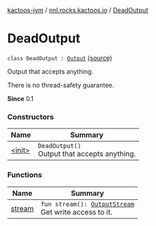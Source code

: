 [kactoos-jvm](../../index.md) / [nnl.rocks.kactoos.io](../index.md) / [DeadOutput](./index.md)

# DeadOutput

`class DeadOutput : `[`Output`](../../nnl.rocks.kactoos/-output/index.md) [(source)](https://github.com/neonailol/kactoos/blob/master/kactoos-jvm/src/main/kotlin/nnl/rocks/kactoos/io/DeadOutput.kt#L17)

Output that accepts anything.

There is no thread-safety guarantee.

**Since**
0.1

### Constructors

| Name | Summary |
|---|---|
| [&lt;init&gt;](-init-.md) | `DeadOutput()`<br>Output that accepts anything. |

### Functions

| Name | Summary |
|---|---|
| [stream](stream.md) | `fun stream(): `[`OutputStream`](http://docs.oracle.com/javase/8/docs/api/java/io/OutputStream.html)<br>Get write access to it. |
